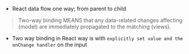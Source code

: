 * React data flow one way; from parent to child  

> Two-way binding MEANS that any data-related changes affecting (model) are immediately propagated to the matching (views).  

* Two way binding in React way is with `explicitly set value and the onChange handler` on the input  

